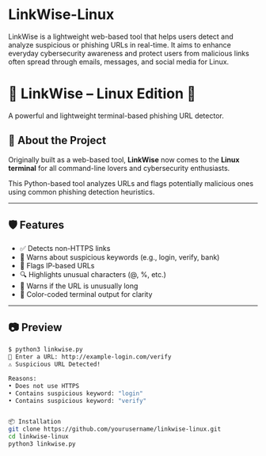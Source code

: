 # LinkWise-Linux
LinkWise is a lightweight web-based tool that helps users detect and analyze suspicious or phishing URLs in real-time. It aims to enhance everyday cybersecurity awareness and protect users from malicious links often spread through emails, messages, and social media for Linux.
# 🔗 LinkWise – Linux Edition 🐧  
A powerful and lightweight terminal-based phishing URL detector.




## 🚀 About the Project

Originally built as a web-based tool, **LinkWise** now comes to the **Linux terminal** for all command-line lovers and cybersecurity enthusiasts.

This Python-based tool analyzes URLs and flags potentially malicious ones using common phishing detection heuristics.

---

## 🛡️ Features

- ✅ Detects non-HTTPS links
- 🧠 Warns about suspicious keywords (e.g., login, verify, bank)
- 🚩 Flags IP-based URLs
- 🔍 Highlights unusual characters (@, %, etc.)
- 📏 Warns if the URL is unusually long
- 🎨 Color-coded terminal output for clarity

---



## 📷 Preview

```bash
$ python3 linkwise.py
🔗 Enter a URL: http://example-login.com/verify
⚠️ Suspicious URL Detected!

Reasons:
• Does not use HTTPS
• Contains suspicious keyword: "login"
• Contains suspicious keyword: "verify"


📦 Installation
git clone https://github.com/yourusername/linkwise-linux.git
cd linkwise-linux
python3 linkwise.py


